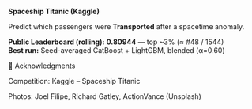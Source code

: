 **Spaceship Titanic (Kaggle)**

Predict which passengers were **Transported** after a spacetime anomaly.  



**Public Leaderboard (rolling):** **0.80944** — top ~3% (≈ #48 / 1544)  
**Best run:** Seed-averaged CatBoost + LightGBM, blended (α=0.60)






🙌 Acknowledgments

Competition: Kaggle – Spaceship Titanic

Photos: Joel Filipe, Richard Gatley, ActionVance (Unsplash)
